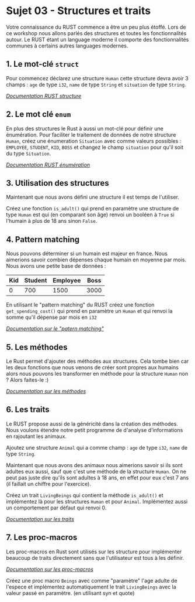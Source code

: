 # Sujet 03 - Structures et traits

Votre connaissance du RUST commence a être un peu plus étoffé. Lors de ce workshop nous allons parlés des structures et toutes les fonctionnalités autour. Le RUST étant un language moderne il comporte des fonctionnalités communes à certains autres languages modernes.

## 1. Le mot-clé `struct`

Pour commencez déclarez une structure `Human` cette structure devra avoir 3 champs : `age` de type `i32`, `name` de type `String` et `situation` de type `String`.

*[Documentation RUST structure](https://doc.rust-lang.org/book/ch05-01-defining-structs.html)*

## 2. Le mot clé `enum`

En plus des structures le Rust à aussi un mot-clé pour définir une énumération. Pour faciliter le traitement de données de notre structure `Human`, créez une énumeration `Situation` avec comme valeurs possibles : `EMPLOYEE`, `STUDENT`, `KID`, `BOSS` et changez le champ `situation` pour qu'il soit du type `Situation`.

*[Documentation RUST énumération](https://doc.rust-lang.org/book/ch06-01-defining-an-enum.html)*

## 3. Utilisation des structures

Maintenant que nous avons défini une structure il est temps de l'utiliser.

Créez une fonction `is_adult()` qui prend en paramètre une structure de type `Human` est qui (en comparant son âge) renvoi un booléen à `True` si l'humain à plus de 18 ans sinon `False`.

## 4. Pattern matching

Nous pouvons déterminer si un humain est majeur en france. Nous aimerions savoir combien dépenses chaque humain en moyenne par mois. Nous avons une petite base de données :

| Kid | Student | Employee | Boss |
|-----|---------|----------|------|
| 0   | 700     | 1500     | 3000 |

En utilisant le "pattern matching" du RUST créez une fonction `get_spending_cost()` qui prend en paramètre un `Human` et qui renvoi la somme qu'il dépense par mois en `i32`

*[Documentation sur le "patern matching"](https://doc.rust-lang.org/book/ch06-02-match.html)*

## 5. Les méthodes

Le Rust permet d'ajouter des méthodes aux structures. Cela tombe bien car les deux fonctions que nous venons de créer sont propres aux humains alors nous pouvons les transformer en méthode pour la structure `Human` non ? Alors faites-le :)

*[Documentation sur les méthodes](https://doc.rust-lang.org/book/ch05-03-method-syntax.html)*

## 6. Les traits

Le RUST propose aussi de la généricité dans la création des méthodes. Nous voulons étendre notre petit programme de d'analyse d'informations en rajoutant les animaux.

Ajoutez une structure `Animal` qui a comme champ : `age` de type `i32`, `name` de type `String`.

Maintenant que nous avons des animaux nous aimerions savoir si ils sont adultes eux aussi, sauf que c'est une méthode de la structure `Human`. On ne peut pas juste dire qu'ils sont adultes à 18 ans, en effet pour eux c'est 7 ans (il faillait un chiffre pour l'exercice).

Créez un trait `LivingBeings` qui contient la méthode `is_adult()` et implémentez là pour les structures `Human` et pour `Animal`. Implémentez aussi un comportement par défaut qui renvoi 0.

*[Documentation sur les traits](https://doc.rust-lang.org/book/ch10-02-traits.html)*

## 7. Les proc-macros

Les proc-macros en Rust sont utilisés sur les structure pour implémenter beaucoup de traits directement sans que l'utilisateur est tous à les définir.

*[Documentation sur les proc-macros](https://doc.rust-lang.org/book/ch19-06-macros.html?highlight=macros#how-to-write-a-custom-derive-macro)*

Créez une proc macro `Beings` avec comme "paramètre" l'age adulte de l'espece et implémentez automatiquement le trait `LivingBeings` avec la valeur passé en paramètre. (en utilisant syn et quote)
